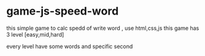 # game-js-speed-word
this simple game to calc spedd of write word , use html,css,js
this game has 3 level [easy,mid,hard]

every level have some words and specific second
